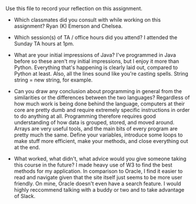 Use this file to record your reflection on this assignment.

- Which classmates did you consult with while working on this assignment?
    Ryan (K) Emerson and Chelsea.

- Which session(s) of TA / office hours did you attend?
    I attended the Sunday TA hours at 1pm.

- What are your initial impressions of Java? 
    I've programmed in Java before so these aren't my initial impressions, but I enjoy it more than Python. Everything that's happening is clearly laid out, compared to Python at least.
    Also, all the lines sound like you're casting spells. String string = new string, for example. 

- Can you draw any conclusion about programming in general from the similarities or the differences between the two languages? 
    Regardless of how much work is being done behind the language, computers at their core are pretty dumb and require extremely specific instructions in order to do anything at all.
    Programming therefore requires good understanding of how data is grouped, stored, and moved around. Arrays are very useful tools, and the main bits of every program are pretty much the same.
    Define your variables, introduce some loops to make stuff more efficient, make your methods, and close everything out at the end.

- What worked, what didn't, what advice would you give someone taking this course in the future?
    I made heavy use of W3 to find the best methods for my application. In comparison to Oracle, I find it easier to read and navigate given that the site itself just seems to be more user friendly. On mine, Oracle doesn't even have a search feature. I would highly reccommend talking with a buddy or two and to take advantage of Slack.